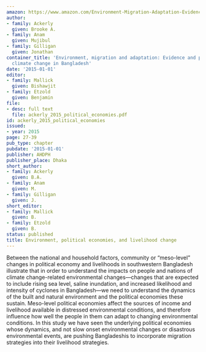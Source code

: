 ```yaml
---
amazon: https://www.amazon.com/Environment-Migration-Adaptation-Evidence-Bangladesh/dp/9849103795/
author:
- family: Ackerly
  given: Brooke A.
- family: Anam
  given: Mujibul
- family: Gilligan
  given: Jonathan
container_title: 'Environment, migration and adaptation: Evidence and politics of
  climate change in Bangladesh'
date: '2015-01-01'
editor:
- family: Mallick
  given: Bishawjit
- family: Etzold
  given: Benjamin
file:
- desc: full text
  file: ackerly_2015_political_economies.pdf
id: ackerly_2015_political_economies
issued:
- year: 2015
page: 27-39
pub_type: chapter
pubdate: '2015-01-01'
publisher: AHDPH
publisher_place: Dhaka
short_author:
- family: Ackerly
  given: B.A.
- family: Anam
  given: M.
- family: Gilligan
  given: J.
short_editor:
- family: Mallick
  given: B.
- family: Etzold
  given: B.
status: published
title: Environment, political economies, and livelihood change
---
```

Between the national and household factors, community or &#8220;meso-level&#8221; changes in political economy and livelihoods in southwestern Bangladesh illustrate that in order to understand the impacts on people and nations of climate change-related environmental changes&#8212;changes that are expected to include rising sea level, saline inundation, and increased likelihood and intensity of cyclones in Bangladesh&#8212;we need to understand the dynamics of the built and natural environment and the political economies these sustain. Meso-level political economies affect the sources of income and livelihood available in distressed environmental conditions, and therefore influence how well the people in them can adapt to changing environmental conditions. In this study we have seen the underlying political economies whose dynamics, and not slow onset environmental changes or disastrous environmental events, are pushing Bangladeshis to incorporate migration strategies into their livelihood strategies.
